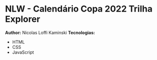 <h1>NLW - Calendário Copa 2022 Trilha Explorer</h1>

<span><b>Author:</b> Nicolas Loffi Kaminski</span>
<span><b>Tecnologias:</b></span> 

<ul>
  <li>
    HTML
  </li>

  <li>
    CSS
  </li>

  <li>
    JavaScript
  </li>
</ul>